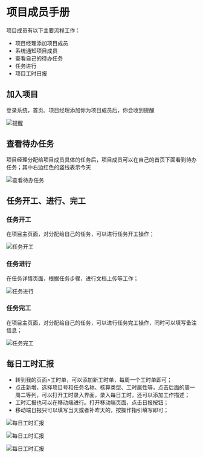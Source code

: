 # 项目成员手册

项目成员有以下主要流程工作：

- 项目经理添加项目成员
- 系统通知项目成员
- 查看自己的待办任务
- 任务进行
- 项目工时日报

## 加入项目

登录系统，首页。项目经理添加你为项目成员后，你会收到提醒

![提醒](/img/user/member/E8943D07-67A0-4394-B6E9-B0221F3E59C7.png)

## 查看待办任务

项目经理分配给项目成员具体的任务后，项目成员可以在自己的首页下面看到待办任务；其中右边红色的竖线表示今天

![查看待办任务](/img/user/member/716008F7-A575-46C7-B0DA-73DF7BB66310.png)

## 任务开工、进行、完工

### 任务开工

在项目主页面，对分配给自己的任务，可以进行任务开工操作；

![任务开工](/img/user/member/8D4E3863-C189-4DB4-8345-266D64C4E66C.png)

### 任务进行

在任务详情页面，根据任务步骤，进行文档上传等工作；

![任务进行](/img/user/member/7E39C300-E0FD-41AA-B7A6-0D5B00DEE2F4.png)

### 任务完工

在项目主页面，对分配给自己的任务，可以进行任务完工操作，同时可以填写备注信息；

![任务完工](/img/user/member/2E1A51FF-13FE-4545-A220-FA86716FACD2.png)

## 每日工时汇报

- 转到我的页面>工时单，可以添加新工时单，每周一个工时单即可；
- 点击新增，选择项目号和任务名称、核算类型、工时属性等，点击后面的周一周二等列，可以打开工时录入界面，录入每日工时，还可以添加工作描述；
- 工时汇报也可以在移动端进行。打开移动端页面，点击日报按钮；
- 移动端日报只可以填写当天或者补昨天的，按操作指引填写即可；

![每日工时汇报](/img/user/member/4F98C3BC-8C73-449B-93E2-880642B0A2B8.png)

![每日工时汇报](/img/user/member/8FB2B620-9363-4B68-8415-FBB54CA37AC9.png)

![每日工时汇报](/img/user/member/A4940D35-A078-44E4-A50F-EC54C9D1D802.png)
